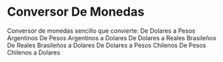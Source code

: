 # Conversor De Monedas
Conversor de monedas sencillo que convierte:
De Dolares a Pesos Argentinos
De Pesos Argentinos a Dolares
De Dolares a Reales Brasileños
De Reales Brasileños a Dolares
De Dolares a Pesos Chilenos
De Pesos Chilenos a Dolares
